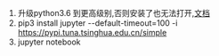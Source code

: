 1. 升级python3.6 到更高级别,否则安装了也无法打开,[文档](https://blog.csdn.net/qq_42183962/article/details/108710928)
2. pip3 install jupyter --default-timeout=100 -i https://pypi.tuna.tsinghua.edu.cn/simple
3. jupyter notebook


